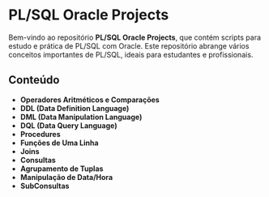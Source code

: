 # PL/SQL Oracle Projects

Bem-vindo ao repositório **PL/SQL Oracle Projects**, que contém scripts para estudo e prática de PL/SQL com Oracle. Este repositório abrange vários conceitos importantes de PL/SQL, ideais para estudantes e profissionais.

## Conteúdo

- **Operadores Aritméticos e Comparações**
- **DDL (Data Definition Language)**
- **DML (Data Manipulation Language)**
- **DQL (Data Query Language)**
- **Procedures**
- **Funções de Uma Linha**
- **Joins**
- **Consultas**
- **Agrupamento de Tuplas**
- **Manipulação de Data/Hora**
- **SubConsultas**
